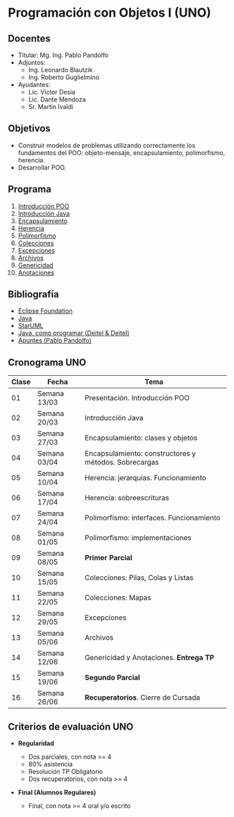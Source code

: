 # Programación con Objetos I (UNO)

## Docentes

* Titular: Mg. Ing. Pablo Pandolfo
* Adjuntos:
  * Ing. Leonardo Blautzik
  * Ing. Roberto Guglielmino
* Ayudantes:
  * Lic. Victor Desia
  * Lic. Dante Mendoza
  * Sr. Martin Ivaldi

## Objetivos

* Construir modelos de problemas utilizando correctamente los fundamentos del POO: objeto-mensaje, encapsulamiento, polimorfismo, herencia.
* Desarrollar POO.

## Programa

1. [Introducción POO](doc/intro-poo.md)
1. [Introducción Java](doc/intro-java.md)
1. [Encapsulamiento](doc/encapsulamiento.md)
1. [Herencia](doc/herencia.md)
1. [Polimorfismo](doc/polimorfismo.md)
1. [Colecciones](doc/colecciones.md)
1. [Excepciones](doc/excepciones.md)
1. [Archivos](doc/archivos.md)
1. [Genericidad](doc/genericidad.md)
1. [Anotaciones](doc/anotaciones.md)

## Bibliografía

* [Eclipse Foundation](https://www.eclipse.org)
* [Java](https://www.java.com/es/)
* [StarUML](https://staruml.io)
* [Java, como programar (Deitel & Deitel)](biblio/)
* [Apuntes (Pablo Pandolfo)](doc/)

## Cronograma UNO

| **Clase** | **Fecha** | **Tema** |
| -- | -- | -- |
| 01 | Semana 13/03 | Presentación. Introducción POO |
| 02 | Semana 20/03 | Introducción Java |
| 03 | Semana 27/03 | Encapsulamiento: clases y objetos |
| 04 | Semana 03/04 | Encapsulamiento: constructores y métodos. Sobrecargas |
| 05 | Semana 10/04 | Herencia: jerarquías. Funcionamiento |
| 06 | Semana 17/04 | Herencia: sobreescrituras |
| 07 | Semana 24/04 | Polimorfismo: interfaces. Funcionamiento |
| 08 | Semana 01/05 | Polimorfismo: implementaciones |
| 09 | Semana 08/05 | **Primer Parcial** |
| 10 | Semana 15/05 | Colecciones: Pilas, Colas y Listas |
| 11 | Semana 22/05 | Colecciones: Mapas |
| 12 | Semana 29/05 | Excepciones |
| 13 | Semana 05/06 | Archivos |
| 14 | Semana 12/06 | Genericidad y Anotaciones. **Entrega TP** |
| 15 | Semana 19/06 | **Segundo Parcial**|
| 16 | Semana 26/06 | **Recuperatorios**. Cierre de Cursada |

## Criterios de evaluación UNO

* **Regularidad**
  * Dos parciales, con nota >= 4
  * 80% asistencia
  * Resolución TP Obligatorio
  * Dos recuperatorios, con nota >= 4

* **Final (Alumnos Regulares)**
  * Final, con nota >= 4 oral y/o escrito
